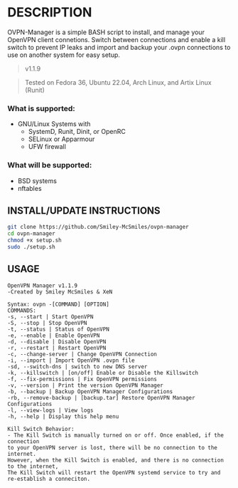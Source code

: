 # DESCRIPTION
OVPN-Manager is a simple BASH script to install, and manage your OpenVPN client connetions. Switch between connections and enable a kill switch to prevent IP leaks and import and backup your .ovpn connections to use on another system for easy setup.

> v1.1.9

> Tested on Fedora 36, Ubuntu 22.04, Arch Linux, and Artix Linux (Runit)

### What is supported:
- GNU/Linux Systems with
  - SystemD, Runit, Dinit, or OpenRC
  - SELinux or Apparmour
  - UFW firewall

### What will be supported:
- BSD systems
- nftables

## INSTALL/UPDATE INSTRUCTIONS

```bash
git clone https://github.com/Smiley-McSmiles/ovpn-manager
cd ovpn-manager
chmod +x setup.sh
sudo ./setup.sh
```

## USAGE

```
OpenVPN Manager v1.1.9
-Created by Smiley McSmiles & XeN

Syntax: ovpn -[COMMAND] [OPTION]
COMMANDS:
-s, --start | Start OpenVPN
-S, --stop | Stop OpenVPN
-t, --status | Status of OpenVPN
-e, --enable | Enable OpenVPN
-d, --disable | Disable OpenVPN
-r, --restart | Restart OpenVPN
-c, --change-server | Change OpenVPN Connection
-i, --import | Import OpenVPN .ovpn file
-sd, --switch-dns | switch to new DNS server
-k, --killswitch | [on/off] Enable or Disable the Killswitch
-f, --fix-permissions | Fix OpenVPN permissions
-v, --version | Print the version OpenVPN Manager
-b, --backup | Backup OpenVPN Manager Configurations
-rb, --remove-backup | [backup.tar] Restore OpenVPN Manager Configurations
-l, --view-logs | View logs
-h, --help | Display this help menu

Kill Switch Behavior:
- The Kill Switch is manually turned on or off. Once enabled, if the connection
to your OpenVPN server is lost, there will be no connection to the internet.
However, when the Kill Switch is enabled, and there is no connection to the internet,
The Kill Switch will restart the OpenVPN systemd service to try and re-establish a conneciton.
```
